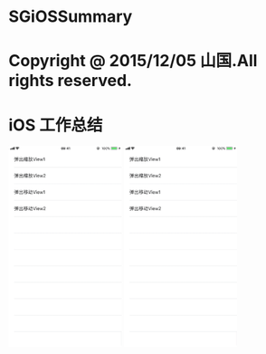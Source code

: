 # SGiOSSummary
# Copyright @ 2015/12/05 山国.All rights reserved.
# iOS 工作总结

<img src="https://github.com/Shanguo/SGBrowserView/blob/master/READMEIMAGES/%E5%BC%B9%E5%87%BA%E7%BC%A9%E6%94%BEView1.gif?raw=true" width="200">
<img src="https://github.com/Shanguo/SGBrowserView/blob/master/READMEIMAGES/%E5%BC%B9%E5%87%BA%E7%BC%A9%E6%94%BEView1.gif?raw=true" width="200">
